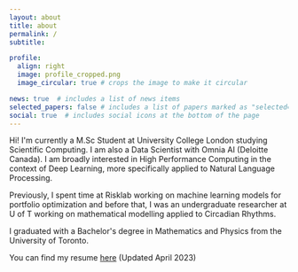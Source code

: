 ```yaml
---
layout: about
title: about
permalink: /
subtitle:

profile:
  align: right
  image: profile_cropped.png
  image_circular: true # crops the image to make it circular

news: true  # includes a list of news items
selected_papers: false # includes a list of papers marked as "selected={true}"
social: true  # includes social icons at the bottom of the page
---
```


Hi! I'm currently a M.Sc Student at University College London studying Scientific Computing. I am also a Data Scientist with Omnia AI (Deloitte Canada). I am broadly interested in High Performance Computing in the context of Deep Learning, more specifically applied to Natural Language Processing.   

Previously, I spent time at Risklab working on machine learning models for portfolio optimization and before that, I was an undergraduate researcher at U of T working on mathematical modelling applied to Circadian Rhythms.

I graduated with a Bachelor's degree in Mathematics and Physics from the University of Toronto. 

You can find my resume [here](https://drive.google.com/file/d/1ToM_wgh8718W7GwO78DowAcKf3gm4PMa/view) (Updated April 2023)
